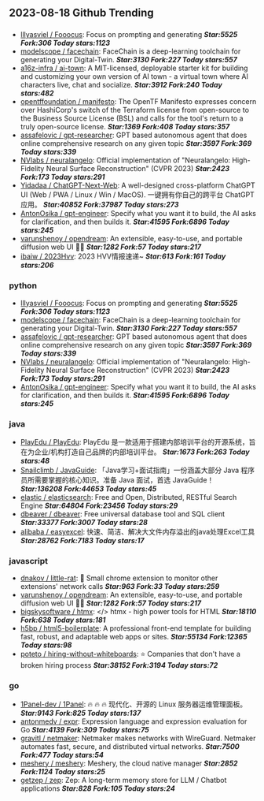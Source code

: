 ## 2023-08-18 Github Trending

### 
* [lllyasviel / Fooocus](https://github.com/lllyasviel/Fooocus): Focus on prompting and generating ***Star:5525 Fork:306 Today stars:1123***
* [modelscope / facechain](https://github.com/modelscope/facechain): FaceChain is a deep-learning toolchain for generating your Digital-Twin. ***Star:3130 Fork:227 Today stars:557***
* [a16z-infra / ai-town](https://github.com/a16z-infra/ai-town): A MIT-licensed, deployable starter kit for building and customizing your own version of AI town - a virtual town where AI characters live, chat and socialize. ***Star:3912 Fork:240 Today stars:482***
* [opentffoundation / manifesto](https://github.com/opentffoundation/manifesto): The OpenTF Manifesto expresses concern over HashiCorp's switch of the Terraform license from open-source to the Business Source License (BSL) and calls for the tool's return to a truly open-source license. ***Star:1369 Fork:408 Today stars:357***
* [assafelovic / gpt-researcher](https://github.com/assafelovic/gpt-researcher): GPT based autonomous agent that does online comprehensive research on any given topic ***Star:3597 Fork:369 Today stars:339***
* [NVlabs / neuralangelo](https://github.com/NVlabs/neuralangelo): Official implementation of "Neuralangelo: High-Fidelity Neural Surface Reconstruction" (CVPR 2023) ***Star:2423 Fork:173 Today stars:291***
* [Yidadaa / ChatGPT-Next-Web](https://github.com/Yidadaa/ChatGPT-Next-Web): A well-designed cross-platform ChatGPT UI (Web / PWA / Linux / Win / MacOS). 一键拥有你自己的跨平台 ChatGPT 应用。 ***Star:40852 Fork:37987 Today stars:273***
* [AntonOsika / gpt-engineer](https://github.com/AntonOsika/gpt-engineer): Specify what you want it to build, the AI asks for clarification, and then builds it. ***Star:41595 Fork:6896 Today stars:245***
* [varunshenoy / opendream](https://github.com/varunshenoy/opendream): An extensible, easy-to-use, and portable diffusion web UI
👨‍🎨 ***Star:1282 Fork:57 Today stars:217***
* [ibaiw / 2023Hvv](https://github.com/ibaiw/2023Hvv): 2023 HVV情报速递~ ***Star:613 Fork:161 Today stars:206***

### python
* [lllyasviel / Fooocus](https://github.com/lllyasviel/Fooocus): Focus on prompting and generating ***Star:5525 Fork:306 Today stars:1123***
* [modelscope / facechain](https://github.com/modelscope/facechain): FaceChain is a deep-learning toolchain for generating your Digital-Twin. ***Star:3130 Fork:227 Today stars:557***
* [assafelovic / gpt-researcher](https://github.com/assafelovic/gpt-researcher): GPT based autonomous agent that does online comprehensive research on any given topic ***Star:3597 Fork:369 Today stars:339***
* [NVlabs / neuralangelo](https://github.com/NVlabs/neuralangelo): Official implementation of "Neuralangelo: High-Fidelity Neural Surface Reconstruction" (CVPR 2023) ***Star:2423 Fork:173 Today stars:291***
* [AntonOsika / gpt-engineer](https://github.com/AntonOsika/gpt-engineer): Specify what you want it to build, the AI asks for clarification, and then builds it. ***Star:41595 Fork:6896 Today stars:245***

### java
* [PlayEdu / PlayEdu](https://github.com/PlayEdu/PlayEdu): PlayEdu 是一款适用于搭建内部培训平台的开源系统，旨在为企业/机构打造自己品牌的内部培训平台。 ***Star:1673 Fork:263 Today stars:48***
* [Snailclimb / JavaGuide](https://github.com/Snailclimb/JavaGuide): 「Java学习+面试指南」一份涵盖大部分 Java 程序员所需要掌握的核心知识。准备 Java 面试，首选 JavaGuide！ ***Star:136208 Fork:44653 Today stars:45***
* [elastic / elasticsearch](https://github.com/elastic/elasticsearch): Free and Open, Distributed, RESTful Search Engine ***Star:64804 Fork:23456 Today stars:29***
* [dbeaver / dbeaver](https://github.com/dbeaver/dbeaver): Free universal database tool and SQL client ***Star:33377 Fork:3007 Today stars:28***
* [alibaba / easyexcel](https://github.com/alibaba/easyexcel): 快速、简洁、解决大文件内存溢出的java处理Excel工具 ***Star:28762 Fork:7183 Today stars:17***

### javascript
* [dnakov / little-rat](https://github.com/dnakov/little-rat): 🐀 Small chrome extension to monitor other extensions' network calls ***Star:963 Fork:33 Today stars:259***
* [varunshenoy / opendream](https://github.com/varunshenoy/opendream): An extensible, easy-to-use, and portable diffusion web UI
👨‍🎨 ***Star:1282 Fork:57 Today stars:217***
* [bigskysoftware / htmx](https://github.com/bigskysoftware/htmx): </> htmx - high power tools for HTML ***Star:18110 Fork:638 Today stars:181***
* [h5bp / html5-boilerplate](https://github.com/h5bp/html5-boilerplate): A professional front-end template for building fast, robust, and adaptable web apps or sites. ***Star:55134 Fork:12365 Today stars:98***
* [poteto / hiring-without-whiteboards](https://github.com/poteto/hiring-without-whiteboards): ⭐️
Companies that don't have a broken hiring process ***Star:38152 Fork:3194 Today stars:72***

### go
* [1Panel-dev / 1Panel](https://github.com/1Panel-dev/1Panel): 🔥
🔥
🔥
现代化、开源的 Linux 服务器运维管理面板。 ***Star:9143 Fork:825 Today stars:137***
* [antonmedv / expr](https://github.com/antonmedv/expr): Expression language and expression evaluation for Go ***Star:4139 Fork:309 Today stars:75***
* [gravitl / netmaker](https://github.com/gravitl/netmaker): Netmaker makes networks with WireGuard. Netmaker automates fast, secure, and distributed virtual networks. ***Star:7500 Fork:477 Today stars:54***
* [meshery / meshery](https://github.com/meshery/meshery): Meshery, the cloud native manager ***Star:2852 Fork:1124 Today stars:25***
* [getzep / zep](https://github.com/getzep/zep): Zep: A long-term memory store for LLM / Chatbot applications ***Star:828 Fork:105 Today stars:24***
